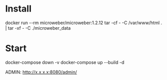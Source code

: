# Install
docker run --rm microweber/microweber:1.2.12 tar -cf - -C /var/www/html . | tar -xf - -C ./microweber_data

# Start
docker-compose down -v
docker-compose up --build -d

ADMIN:
http://x.x.x.x:8080/admin/